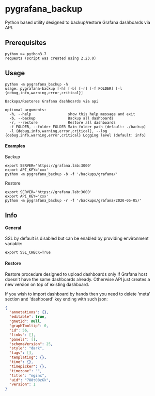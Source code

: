 # pygrafana_backup

Python based utility designed to backup/restore Grafana dashboards via API.

## Prerequisites

```
python >= python3.7
requests (script was created using 2.23.0)
```

## Usage

```shell script
python -m pygrafana_backup -h
usage: pygrafana-backup [-h] [-b] [-r] [-f FOLDER] [-l {debug,info,warning,error,critical}]

Backups/Restores Grafana dashboards via api

optional arguments:
  -h, --help                 show this help message and exit
  -b, --backup               Backup all dashboards
  -r, --restore              Restore all dashboards
  -f FOLDER, --folder FOLDER Main folder path (default: ./backup)
  -l {debug,info,warning,error,critical}, --log {debug,info,warning,error,critical} Logging level (default: info)
```

#### Examples

Backup
```shell script
export SERVER='https://grafana.lab:3000'
export API_KEY='xxx'
python -m pygrafana_backup -b -f '/backups/grafana/'
```

Restore
```shell script
export SERVER='https://grafana.lab:3000'
export API_KEY='xxx'
python -m pygrafana_backup -r -f '/backups/grafana/2020-06-05/'
```

## Info

#### General
SSL by default is disabled but can be enabled by providing environment variable:

```shell script
export SSL_CHECK=True
```

#### Restore
Restore procedure designed to upload dashboards only if Grafana host doesn't have the same dashboards already.
Otherwise API just creates a new version on top of existing dashboard.  

If you wish to import dashboard by hands then you need to delete 'meta' section and 'dashboard' key ending with such json:
```json
{
  "annotations": {},
  "editable": true,
  "gnetId": null,
  "graphTooltip": 0,
  "id": 56,
  "links": [],
  "panels": [],
  "schemaVersion": 25,
  "style": "dark",
  "tags": [],
  "templating": {},
  "time": {},
  "timepicker": {},
  "timezone": "",
  "title": "nginx",
  "uid": "788t08zGk",
  "version": 1
}
```


